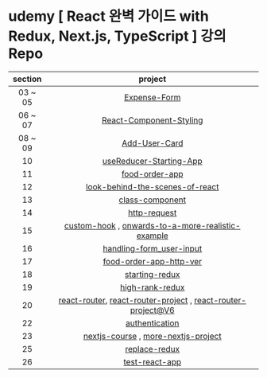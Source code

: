 # udemy [ React 완벽 가이드 with Redux, Next.js, TypeScript ] 강의 Repo

| section |                                                                                                                                            project                                                                                                                                             |
| :-----: | :--------------------------------------------------------------------------------------------------------------------------------------------------------------------------------------------------------------------------------------------------------------------------------------------: |
| 03 ~ 05 |                                                                                                        [Expense-Form](https://github.com/Anjiwoong/React-Study/tree/main/expense-form)                                                                                                         |
| 06 ~ 07 |                                                                                             [React-Component-Styling](https://github.com/Anjiwoong/React-Study/tree/main/react-component-styling)                                                                                              |
| 08 ~ 09 |                                                                                                       [Add-User-Card](https://github.com/Anjiwoong/React-Study/tree/main/add-user-card)                                                                                                        |
|   10    |                                                                                             [useReducer-Starting-App](https://github.com/Anjiwoong/React-Study/tree/main/usereducer-starting-app)                                                                                              |
|   11    |                                                                                                      [food-order-app](https://github.com/Anjiwoong/React-Study/tree/main/food-order-app)                                                                                                       |
|   12    |                                                                                     [look-behind-the-scenes-of-react](https://github.com/Anjiwoong/React-Study/tree/main/look-behind-the-scenes-of-react)                                                                                      |
|   13    |                                                                                                     [class-component](https://github.com/Anjiwoong/React-Study/tree/main/class-component)                                                                                                      |
|   14    |                                                                                                        [http-request](https://github.com/Anjiwoong/React-Study/tree/main/http-request)                                                                                                         |
|   15    |                                         [custom-hook](https://github.com/Anjiwoong/React-Study/tree/main/custom-hook) , [onwards-to-a-more-realistic-example](https://github.com/Anjiwoong/React-Study/tree/main/onwards-to-a-more-realistic-example)                                          |
|   16    |                                                                                            [handling-form_user-input](https://github.com/Anjiwoong/React-Study/tree/main/handling-form_user-input)                                                                                             |
|   17    |                                                                                             [food-order-app-http-ver](https://github.com/Anjiwoong/React-Study/tree/main/food-order-app-http-ver)                                                                                              |
|   18    |                                                                                                      [starting-redux](https://github.com/Anjiwoong/React-Study/tree/main/starting-redux)                                                                                                       |
|   19    |                                                                                                     [high-rank-redux](https://github.com/Anjiwoong/React-Study/tree/main/high-rank-redux)                                                                                                      |
|   20    | [react-router](https://github.com/Anjiwoong/React-Study/tree/main/react-router), [react-router-project](https://github.com/Anjiwoong/React-Study/tree/main/react-router-project) , [react-router-project@V6](https://github.com/Anjiwoong/React-Study/tree/main/react-router-project-version6) |
|   22    |                                                                                                      [authentication](https://github.com/Anjiwoong/React-Study/tree/main/authentication)                                                                                                       |
|   23    |                                                                                          [nextjs-course](https://github.com/Anjiwoong/React-Study/tree/main/nextjs-course) , [more-nextjs-project](https://github.com/Anjiwoong/React-Study/tree/main/more-nextjs-project)                                                                                          |
|   25    |                                                                                                                                       [replace-redux](https://github.com/Anjiwoong/React-Study/tree/main/replace-redux)                                                                                                                                        |
|   26    |                                                                                                                                       [test-react-app](https://github.com/Anjiwoong/React-Study/tree/main/test-react-app)                                                                                                                                        |

